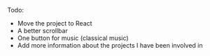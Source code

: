 Todo:
- Move the project to React
- A better scrollbar
- One button for music (classical music)
- Add more information about the projects I have been involved in
